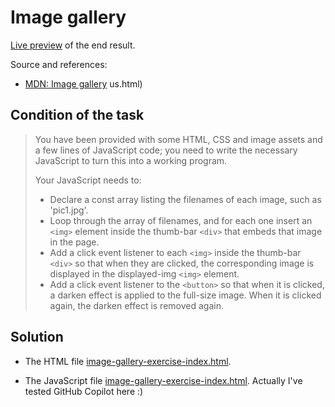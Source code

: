 # Image gallery
[Live preview](https://metalevel-tech.github.io/js_homework/MDN.Exercises/exercise_image_gallery/image-gallery-exercise-index.html) of the end result. 

Source and references:

* [MDN: Image gallery](https://developer.mozilla.org/en-US/docs/Learn/JavaScript/Building_blocks/Image_gallery)
us.html)

## Condition of the task

> You have been provided with some HTML, CSS and image assets and a few lines of JavaScript code; you need to write the necessary JavaScript to turn this into a working program.
> 
> Your JavaScript needs to:
> * Declare a const array listing the filenames of each image, such as 'pic1.jpg'.
> * Loop through the array of filenames, and for each one insert an `<img>` element inside the thumb-bar `<div>` that embeds that image in the page.
> * Add a click event listener to each `<img>` inside the thumb-bar `<div>` so that when they are clicked, the corresponding image is displayed in the displayed-img `<img>` element.
> * Add a click event listener to the `<button>` so that when it is clicked, a darken effect is applied to the full-size image. When it is clicked again, the darken effect is removed again.

## Solution

* The HTML file [image-gallery-exercise-index.html](./image-gallery-exercise-index.html).

* The JavaScript file [image-gallery-exercise-index.html](./image-gallery-exercise-index.html). Actually I've tested GitHub Copilot here :)